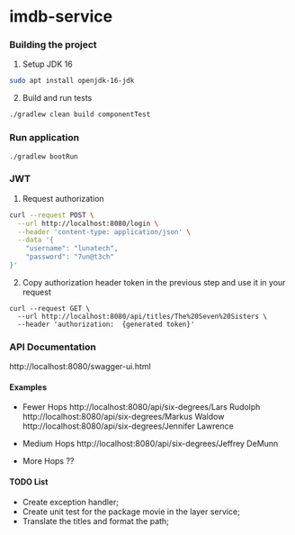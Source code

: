 # imdb-service

### Building the project
1. Setup JDK 16
```bash
sudo apt install openjdk-16-jdk
```

2. Build and run tests
```bash
./gradlew clean build componentTest
```

### Run application
```
./gradlew bootRun
```

### JWT
1. Request authorization
```bash
curl --request POST \
  --url http://localhost:8080/login \
  --header 'content-type: application/json' \
  --data '{
	"username": "lunatech",
	"password": "7un@t3ch"
}'
```

2. Copy authorization header token in the previous step and use it in your request
```
curl --request GET \
  --url http://localhost:8080/api/titles/The%20Seven%20Sisters \
  --header 'authorization: 	{generated token}'
```

### API Documentation
http://localhost:8080/swagger-ui.html

#### Examples
- Fewer Hops
http://localhost:8080/api/six-degrees/Lars Rudolph
http://localhost:8080/api/six-degrees/Markus Waldow
http://localhost:8080/api/six-degrees/Jennifer Lawrence

- Medium Hops
http://localhost:8080/api/six-degrees/Jeffrey DeMunn

- More Hops
??


#### TODO List
- Create exception handler;
- Create unit test for the package movie in the layer service;
- Translate the titles and format the path;
